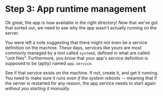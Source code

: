 Step 3: App runtime management
==============================

Ok great, the app is now available in the right directory! Now that we've got
that sorted out, we need to see why the app wasn't actually running on the
server.

You were left a note suggesting that there might not even be a service
definition on the machine. These days, services like yours are most commonly
managed by a tool called `systemd`, defined in what are called "unit files".
Furthermore, you know that your app's service definition is supposed to be
(aptly) named `app.service`.

See if that service exists on the machine. If not, create it, and get it
running. You need to make sure it runs *even if the system reboots* -- meaning
that if the server is restarted for any reason, the app service needs to start
again *without you starting it manually*.
